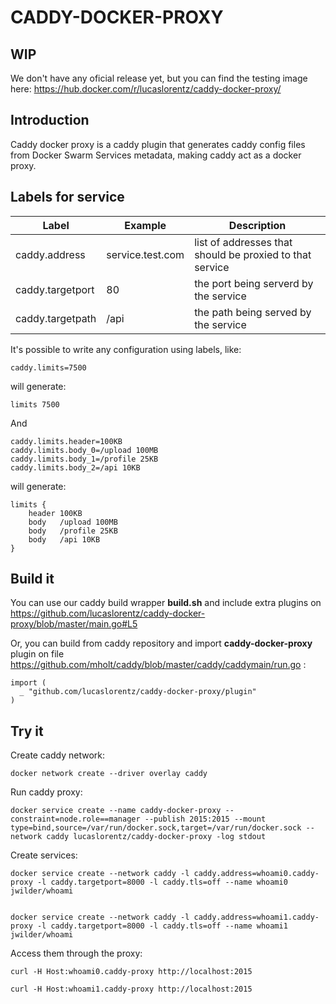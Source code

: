 # CADDY-DOCKER-PROXY

## WIP
We don't have any oficial release yet, but you can find the testing image here: https://hub.docker.com/r/lucaslorentz/caddy-docker-proxy/

## Introduction
Caddy docker proxy is a caddy plugin that generates caddy config files from Docker Swarm Services metadata, making caddy act as a docker proxy.

## Labels for service
| Label        | Example           | Description  |
| -------------|-------------| -----|
| caddy.address | service.test.com | list of addresses that should be proxied to that service |
| caddy.targetport | 80 | the port being serverd by the service |
| caddy.targetpath | /api | the path being served by the service |

It's possible to write any configuration using labels, like:
```
caddy.limits=7500
```
will generate:
```
limits 7500
```

And
```
caddy.limits.header=100KB
caddy.limits.body_0=/upload 100MB
caddy.limits.body_1=/profile 25KB
caddy.limits.body_2=/api 10KB
```
will generate:
```
limits {
	header 100KB
	body   /upload 100MB
	body   /profile 25KB
	body   /api 10KB
}
```

## Build it
You can use our caddy build wrapper **build.sh** and include extra plugins on https://github.com/lucaslorentz/caddy-docker-proxy/blob/master/main.go#L5

Or, you can build from caddy repository and import  **caddy-docker-proxy** plugin on file https://github.com/mholt/caddy/blob/master/caddy/caddymain/run.go :
```
import (
  _ "github.com/lucaslorentz/caddy-docker-proxy/plugin"
)
```

## Try it

Create caddy network:
```
docker network create --driver overlay caddy
```

Run caddy proxy:
```
docker service create --name caddy-docker-proxy --constraint=node.role==manager --publish 2015:2015 --mount type=bind,source=/var/run/docker.sock,target=/var/run/docker.sock --network caddy lucaslorentz/caddy-docker-proxy -log stdout
```

Create services:
```
docker service create --network caddy -l caddy.address=whoami0.caddy-proxy -l caddy.targetport=8000 -l caddy.tls=off --name whoami0 jwilder/whoami


docker service create --network caddy -l caddy.address=whoami1.caddy-proxy -l caddy.targetport=8000 -l caddy.tls=off --name whoami1 jwilder/whoami
```

Access them through the proxy:
```
curl -H Host:whoami0.caddy-proxy http://localhost:2015

curl -H Host:whoami1.caddy-proxy http://localhost:2015
```
